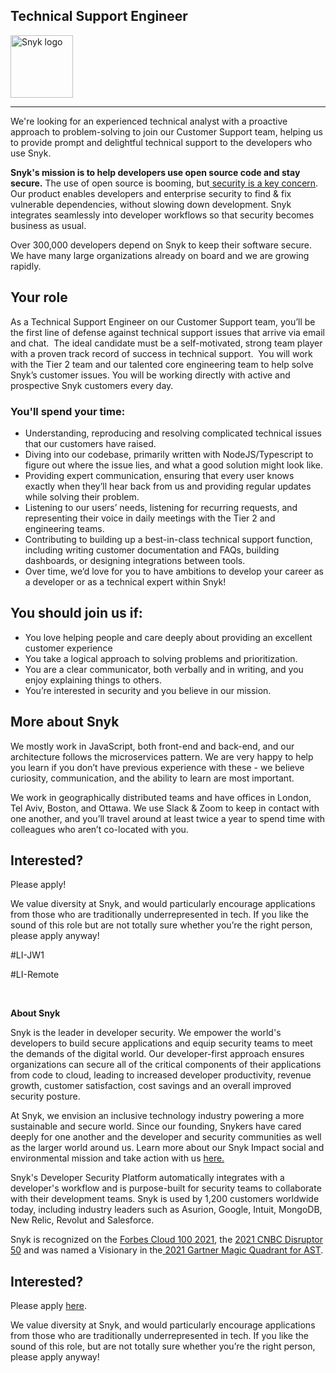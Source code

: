 Technical Support Engineer
---

<img src="https://res.cloudinary.com/snyk/image/upload/v1537345894/press-kit/brand/logo-black.png" width="100" alt="Snyk logo" />

<hr>
<p><span style="font-weight: 400;">We're looking for an experienced technical analyst with a proactive approach to problem-solving to join our Customer Support team, helping us to provide prompt and delightful technical support to the developers who use Snyk.</span></p>
<p><strong>Snyk's mission is to help developers use open source code and stay secure.</strong><span style="font-weight: 400;"> The use of open source is booming, but</span><a href="https://snyk.io/stateofossecurity/"><span style="font-weight: 400;"> </span><span style="font-weight: 400;">security is a key concern</span></a><span style="font-weight: 400;">. Our product enables developers and enterprise security to find &amp; fix vulnerable dependencies, without slowing down development. Snyk integrates seamlessly into developer workflows so that security becomes business as usual.</span></p>
<p><span style="font-weight: 400;">Over 300,000 developers depend on Snyk to keep their software secure. We have many large organizations already on board and we are growing rapidly.</span></p>
<h2><strong>Your role</strong></h2>
<p><span style="font-weight: 400;">As a Technical Support Engineer on our Customer Support team, you’ll be the first line of defense against technical support issues that arrive via email and chat.&nbsp; The ideal candidate must be a self-motivated, strong team player with a proven track record of success in technical support.&nbsp; You will work with the Tier 2 team and our talented core engineering team to help solve Snyk’s customer issues. You will be working directly with active and prospective Snyk customers every day.</span></p>
<h3><strong>You'll spend your time:</strong></h3>
<ul>
<li style="font-weight: 400;"><span style="font-weight: 400;">Understanding, reproducing and resolving complicated technical issues that our customers have raised.</span></li>
<li style="font-weight: 400;"><span style="font-weight: 400;">Diving into our codebase, </span>primarily written with NodeJS/Typescript to<span style="font-weight: 400;"> figure out where the issue lies, and what a good solution might look like.</span></li>
<li style="font-weight: 400;"><span style="font-weight: 400;">Providing expert communication, ensuring that every user knows exactly when they’ll hear back from us and providing regular updates while solving their problem.</span></li>
<li style="font-weight: 400;"><span style="font-weight: 400;">Listening to our users’ needs, listening for recurring requests, and representing their voice in daily meetings with the Tier 2 and engineering teams.</span></li>
<li style="font-weight: 400;"><span style="font-weight: 400;">Contributing to building up a best-in-class technical support function, including writing customer documentation and FAQs, building dashboards, or designing integrations between tools.</span></li>
<li style="font-weight: 400;"><span style="font-weight: 400;">Over time, we’d love for you to have ambitions to develop your career as a developer or as a technical expert within Snyk!</span></li>
</ul>
<h2><strong>You should join us if:</strong></h2>
<ul>
<li style="font-weight: 400;"><span style="font-weight: 400;">You love helping people and care deeply about providing an excellent customer experience</span></li>
<li style="font-weight: 400;"><span style="font-weight: 400;">You take a logical approach to solving problems and prioritization.</span></li>
<li style="font-weight: 400;"><span style="font-weight: 400;">You are a clear communicator, both verbally and in writing, and you enjoy explaining things to others.</span></li>
<li style="font-weight: 400;"><span style="font-weight: 400;">You’re interested in security and you believe in our mission.</span></li>
</ul>
<h2><strong>More about Snyk</strong></h2>
<p><span style="font-weight: 400;">We mostly work in JavaScript, both front-end and back-end, and our architecture follows the microservices pattern. We are very happy to help you learn if you don’t have previous experience with these - we believe curiosity, communication, and the ability to learn are most important.</span></p>
<p><span style="font-weight: 400;">We work in geographically distributed teams and have offices in London, Tel Aviv, Boston, and Ottawa. We use Slack &amp; Zoom to keep in contact with one another, and you’ll travel around at least twice a year to spend time with colleagues who aren’t co-located with you.</span></p>
<h2><strong>Interested?</strong></h2>
<p><span style="font-weight: 400;">Please apply!</span></p>
<p><span style="font-weight: 400;">We value diversity at Snyk, and would particularly encourage applications from those who are traditionally underrepresented in tech. If you like the sound of this role but are not totally sure whether you’re the right person, please apply anyway!<br></span></p>
<p><span style="font-weight: 400;">#LI-JW1</span></p>
<p><span style="font-weight: 400;">#LI-Remote</span></p>
<p><span style="font-weight: 400;">&nbsp;</span></p><div class="content-conclusion"><p><strong>About Snyk</strong></p>
<p><span style="font-weight: 400;">Snyk is the leader in developer security. We empower the world's developers to build secure applications and equip security teams to meet the demands of the digital world. Our developer-first approach ensures organizations can secure all of the critical components of their applications from code to cloud, leading to increased developer productivity, revenue growth, customer satisfaction, cost savings and an overall improved security posture.&nbsp;</span></p>
<p><span style="font-weight: 400;">At Snyk, we envision an inclusive technology industry powering a more sustainable and secure world.</span> <span style="font-weight: 400;">Since our founding, Snykers have cared deeply for one another and the developer and security communities as well as the larger world around us. Learn more about our Snyk Impact social and environmental mission and take action with us </span><a href="https://snyk.io/about/snyk-impact/"><span style="font-weight: 400;">here.</span></a></p>
<p><span style="font-weight: 400;">Snyk's Developer Security Platform automatically integrates with a developer's workflow and is purpose-built for security teams to collaborate with their development teams. Snyk is used by 1,200 customers worldwide today, including industry leaders such as Asurion, Google, Intuit, MongoDB, New Relic, Revolut and Salesforce.</span></p>
<p><span style="font-weight: 400;">Snyk is recognized on the </span><a href="https://www.forbes.com/cloud100/#6f24b5ba5f94"><span style="font-weight: 400;">Forbes Cloud 100 2021</span></a><span style="font-weight: 400;">, the </span><a href="https://www.cnbc.com/2021/05/25/these-are-the-2021-cnbc-disruptor-50-companies.html"><span style="font-weight: 400;">2021 CNBC Disruptor 50</span></a><span style="font-weight: 400;"> and was named a Visionary in the</span><a href="https://snyk.io/blog/snyk-visionary-2021-gartner-magic-quadrant-for-ast/"><span style="font-weight: 400;"> 2021 Gartner Magic Quadrant for AST</span></a><span style="font-weight: 400;">.</span></p></div>

Interested?
---

Please apply [here](https://boards.greenhouse.io/snyk/jobs/6182909002#app).

We value diversity at Snyk, and would particularly encourage applications from those who are traditionally underrepresented in tech.
If you like the sound of this role, but are not totally sure whether you’re the right person, please apply anyway!
